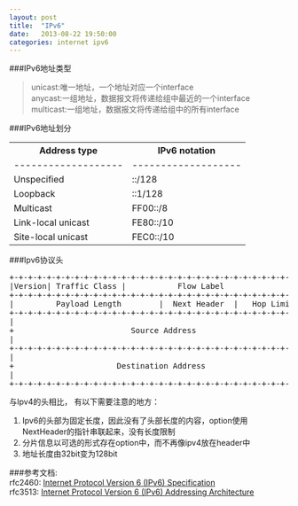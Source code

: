 ```yaml
---
layout: post
title:  "IPv6"
date:   2013-08-22 19:50:00
categories: internet ipv6
---
```


###IPv6地址类型    
> unicast:唯一地址，一个地址对应一个interface      
> anycast:一组地址，数据报文将传递给组中最近的一个interface    
> multicast:一组地址，数据报文将传递给组中的所有interface   

###IPv6地址划分   
<table width=300px>
    <tr>
        <th>Address type</th>
        <th>IPv6 notation</th>
    </tr>
    <tr>
        <td>-------------------</td>
        <td>-------------------</td>
    </tr>
    <tr>
        <td>Unspecified</td>
        <td>::/128</td>
    </tr>
    <tr>
        <td>Loopback</td>
        <td>::1/128</td>
    </tr>
    <tr>
        <td>Multicast</td>
        <td>FF00::/8</td>
    </tr>
    <tr>
        <td>Link-local unicast</td>
        <td>FE80::/10</td>
    </tr>
    <tr>
        <td>Site-local unicast</td>
        <td>FEC0::/10</td>
    </tr>
</table>

###Ipv6协议头    

<pre>
+-+-+-+-+-+-+-+-+-+-+-+-+-+-+-+-+-+-+-+-+-+-+-+-+-+-+-+-+-+-+-+-+
|Version| Traffic Class |           Flow Label                  |
+-+-+-+-+-+-+-+-+-+-+-+-+-+-+-+-+-+-+-+-+-+-+-+-+-+-+-+-+-+-+-+-+
|         Payload Length        |  Next Header  |   Hop Limit   |
+-+-+-+-+-+-+-+-+-+-+-+-+-+-+-+-+-+-+-+-+-+-+-+-+-+-+-+-+-+-+-+-+
|                                                               |
+                         Source Address                        +
|                                                               |
+-+-+-+-+-+-+-+-+-+-+-+-+-+-+-+-+-+-+-+-+-+-+-+-+-+-+-+-+-+-+-+-+
|                                                               |
+                      Destination Address                      +
|                                                               |
+-+-+-+-+-+-+-+-+-+-+-+-+-+-+-+-+-+-+-+-+-+-+-+-+-+-+-+-+-+-+-+-+
</pre>

与Ipv4的头相比， 有以下需要注意的地方：     
1. Ipv6的头部为固定长度，因此没有了头部长度的内容，option使用NextHeader的指针串联起来，没有长度限制    
2. 分片信息以可选的形式存在option中，而不再像ipv4放在header中    
3. 地址长度由32bit变为128bit    

###参考文档:     
rfc2460: [Internet Protocol Version 6 (IPv6) Specification](http://tools.ietf.org/html/rfc3513)     
rfc3513: [Internet Protocol Version 6 (IPv6) Addressing Architecture](http://tools.ietf.org/html/rfc3513)     
